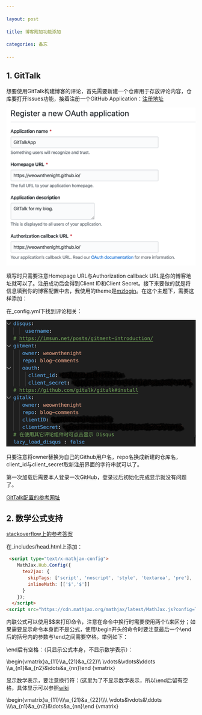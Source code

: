 ```yaml
---

layout: post

title: 博客附加功能添加

categories: 备忘

---
```


## 1. GitTalk

想要使用GitTalk构建博客的评论，首先需要新建一个仓库用于存放评论内容，仓库要打开Issues功能，接着注册一个GitHub Application：[注册地址](https://github.com/settings/applications/new)

![image-1](/images/posts/gittalk.png)

填写时只需要注意Homepage URL与Authorization callback URL是你的博客地址就可以了。注册成功后会得到Client ID和Client Secret。接下来要做的就是将信息填到你的博客配置中去，我使用的theme是[mzlogin](https://github.com/mzlogin/mzlogin.github.io)。在这个主题下，需要这样添加：

在\_config.yml下找到评论相关：

![image-2](/images/posts/addcomment.png)

只要注意将owner替换为自己的Github用户名，repo名换成新建的仓库名，client_id与client_secret取新注册界面的字符串就可以了。

第一次加载后需要本人登录一次GitHub，登录过后初始化完成显示就没有问题了。

[GitTalk配置的参考网址](https://www.jianshu.com/p/4242bb065550)



## 2. 数学公式支持

[stackoverflow上的参考答案](https://stackoverflow.com/questions/26275645/how-to-support-latex-in-github-pages)

在_includes/head.html上添加：

```html
 <script type="text/x-mathjax-config">
    MathJax.Hub.Config({
      tex2jax: {
        skipTags: ['script', 'noscript', 'style', 'textarea', 'pre'],
        inlineMath: [['$','$']]
      }
    });
  </script>  
<script src="https://cdn.mathjax.org/mathjax/latest/MathJax.js?config=TeX-AMS-MML_HTMLorMML" type="text/javascript"></script> 
```

内联公式可以使用$$来打印命令，注意在命令中换行时需要使用两个\\\来区分；如果需要显示命令本身而不是公式，使用\\begin开头的命令时要注意最后一个\\end后的括号内的参数与\\end之间需要空格。举例如下：

\\end后有空格：（只显示公式本身，不显示数学表示）：

\\begin{vmatrix}a_{11}\\\a_{21}&a_{22}\\\ \vdots&\vdots&\ddots \\\a_{n1}&a_{n2}&\dots&a_{nn}\end {vmatrix}

显示数学表示，要注意换行符：(这里为了不显示数学表示，所以\\end后留有空格，具体显示可以参照[wiki]([https://weownthenight.github.io/wiki/TeX%E6%95%B0%E5%AD%A6%E5%85%AC%E5%BC%8F%E5%B8%B8%E7%94%A8%E6%89%93%E5%8D%B0%E5%91%BD%E4%BB%A4/](https://weownthenight.github.io/wiki/TeX数学公式常用打印命令/))

\\begin{vmatrix}a_{11}\\\\\\\\a_{21}&a_{22}\\\\\\\\ \vdots&\vdots&\ddots \\\\\\\\a_{n1}&a_{n2}&\dots&a_{nn}\end {vmatrix}
